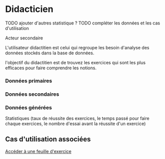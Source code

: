 # Didacticien

TODO ajouter d'autres statistique ? TODO compléter les données et les cas d'utilisation

Acteur secondaire

L'utilisateur didactitien est celui qui regroupe les besoin d'analyse des données stockés dans la base de données.

l'objectif du didactitien est de trouvez les exercices qui sont les plus efficaces pour faire comprendre les notions.

### Données primaires



### Données secondaires

### Données générées

Statistiques (taux de réussite des exercices, le temps passé pour faire chaque exercices, le nombre d'essai avant la réussite d'un exercice)

## Cas d'utilisation associées

[Accéder à une feuille d'exercice](../casutilisation/didacticien/analysedestraces.md)



